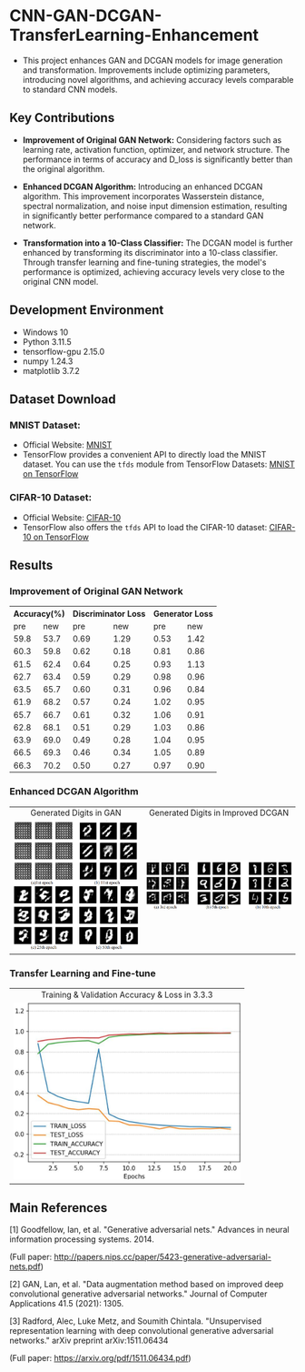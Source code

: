 # CNN-GAN-DCGAN-TransferLearning-Enhancement

* This project enhances GAN and DCGAN models for image generation and transformation. Improvements include optimizing parameters, introducing novel algorithms, and achieving accuracy levels comparable to standard CNN models.

## Key Contributions
* **Improvement of Original GAN Network:** Considering factors such as learning rate, activation function, optimizer, and network structure. The performance in terms of accuracy and D_loss is significantly better than the original algorithm.

* **Enhanced DCGAN Algorithm:** Introducing an enhanced DCGAN algorithm. This improvement incorporates Wasserstein distance, spectral normalization, and noise input dimension estimation, resulting in significantly better performance compared to a standard GAN network.

* **Transformation into a 10-Class Classifier:** The DCGAN model is further enhanced by transforming its discriminator into a 10-class classifier. Through transfer learning and fine-tuning strategies, the model's performance is optimized, achieving accuracy levels very close to the original CNN model.

## Development Environment

* Windows 10
* Python 3.11.5
* tensorflow-gpu 2.15.0
* numpy 1.24.3
* matplotlib 3.7.2

## Dataset Download
### MNIST Dataset:
- Official Website: [MNIST](http://yann.lecun.com/exdb/mnist/)
- TensorFlow provides a convenient API to directly load the MNIST dataset. You can use the `tfds` module from TensorFlow Datasets: [MNIST on TensorFlow](https://www.tensorflow.org/datasets/catalog/mnist)

### CIFAR-10 Dataset:
- Official Website: [CIFAR-10](https://www.cs.toronto.edu/~kriz/cifar.html)
- TensorFlow also offers the `tfds` API to load the CIFAR-10 dataset: [CIFAR-10 on TensorFlow](https://www.tensorflow.org/datasets/catalog/cifar10)

## Results
### Improvement of Original GAN Network
<table>
  <tr>
    <th colspan="2">Accuracy(%)</th>
    <th colspan="2">Discriminator Loss</th>
    <th colspan="2">Generator Loss</th>
  </tr>
  <tr>
    <td>pre</td>
    <td>new</td>
    <td>pre</td>
    <td>new</td>
    <td>pre</td>
    <td>new</td>
  </tr>
  <tr>
    <td>59.8</td><td>53.7</td><td>0.69</td><td>1.29</td><td>0.53</td><td>1.42</td>
  </tr>
  <tr>
    <td>60.3</td><td>59.8</td><td>0.62</td><td>0.18</td><td>0.81</td><td>0.86</td>
  </tr>
  <tr>
    <td>61.5</td><td>62.4</td><td>0.64</td><td>0.25</td><td>0.93</td><td>1.13</td>
  </tr>
  <tr>
    <td>62.7</td><td>63.4</td><td>0.59</td><td>0.29</td><td>0.98</td><td>0.96</td>
  </tr>
  <tr>
    <td>63.5</td><td>65.7</td><td>0.60</td><td>0.31</td><td>0.96</td><td>0.84</td>
  </tr>
  <tr>
    <td>61.9</td><td>68.2</td><td>0.57</td><td>0.24</td><td>1.02</td><td>0.95</td>
  </tr>
  <tr>
    <td>65.7</td><td>66.7</td><td>0.61</td><td>0.32</td><td>1.06</td><td>0.91</td>
  </tr>
  <tr>
    <td>62.8</td><td>68.1</td><td>0.51</td><td>0.29</td><td>1.03</td><td>0.86</td>
  </tr>
  <tr>
    <td>63.9</td><td>69.0</td><td>0.49</td><td>0.28</td><td>1.04</td><td>0.95</td>
  </tr>
  <tr>
    <td>66.5</td><td>69.3</td><td>0.46</td><td>0.34</td><td>1.05</td><td>0.89</td>
  </tr>
  <tr>
    <td>66.3</td><td>70.2</td><td>0.50</td><td>0.27</td><td>0.97</td><td>0.90</td>
  </tr>
  <!-- ... (remaining rows) ... -->
</table>

### Enhanced DCGAN Algorithm

<table align='center'>
<tr align='center'>
<td>Generated Digits in GAN</td>
<td>Generated Digits in Improved DCGAN</td>
</tr>
<tr>
<td><img src = 'img/Generated Digits Evolution in GAN, MNIST dataset.png'>
<td><img src = 'img/Generated Digits Evolution in DCGAN, MNIST dataset.png'>
</tr>
</table>

### Transfer Learning and Fine-tune

<table align='center'>
<tr align='center'>
<td>Training & Validation Accuracy & Loss in 3.3.3</td>
</tr>
<tr>
<td><img src = 'img/Training & Validation Accuracy & Loss in 3.3.3.png'  width='400px'>
</tr>
</table>

## Main References

[1] Goodfellow, Ian, et al. "Generative adversarial nets." Advances in neural information processing systems. 2014.

(Full paper: http://papers.nips.cc/paper/5423-generative-adversarial-nets.pdf)

[2] GAN, Lan, et al. "Data augmentation method based on improved deep convolutional generative adversarial networks." Journal of Computer Applications 41.5 (2021): 1305.

[3] Radford, Alec, Luke Metz, and Soumith Chintala. "Unsupervised representation learning with deep convolutional generative adversarial networks." arXiv preprint arXiv:1511.06434

(Full paper: https://arxiv.org/pdf/1511.06434.pdf)

